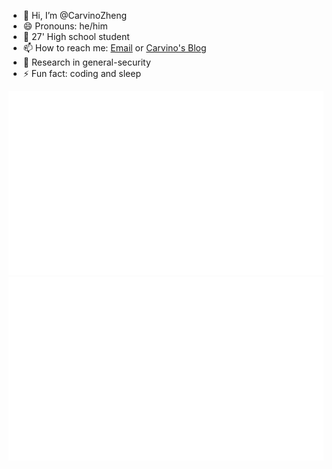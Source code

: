 - 👋 Hi, I’m @CarvinoZheng
- 😄 Pronouns: he/him
- 🏫 27' High school student 
- 📫 How to reach me: [Email](iszhenghailin@gmail.com) or [Carvino's Blog](https://fishcanf1y.github.io/)
- 👀 Research in general-security
- ⚡ Fun fact: coding and sleep

![GitHub Overview](https://raw.githubusercontent.com/Carvinozheng/github-stats/master/generated/overview.svg#gh-dark-mode-only)
![Top Languages](https://raw.githubusercontent.com/Carvinozheng/github-stats/master/generated/languages.svg#gh-dark-mode-only)

